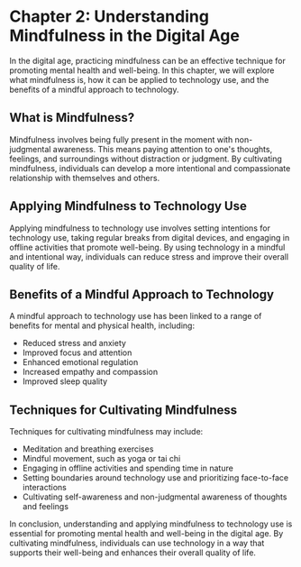 Chapter 2: Understanding Mindfulness in the Digital Age
=======================================================

In the digital age, practicing mindfulness can be an effective technique for promoting mental health and well-being. In this chapter, we will explore what mindfulness is, how it can be applied to technology use, and the benefits of a mindful approach to technology.

What is Mindfulness?
--------------------

Mindfulness involves being fully present in the moment with non-judgmental awareness. This means paying attention to one's thoughts, feelings, and surroundings without distraction or judgment. By cultivating mindfulness, individuals can develop a more intentional and compassionate relationship with themselves and others.

Applying Mindfulness to Technology Use
--------------------------------------

Applying mindfulness to technology use involves setting intentions for technology use, taking regular breaks from digital devices, and engaging in offline activities that promote well-being. By using technology in a mindful and intentional way, individuals can reduce stress and improve their overall quality of life.

Benefits of a Mindful Approach to Technology
--------------------------------------------

A mindful approach to technology use has been linked to a range of benefits for mental and physical health, including:

* Reduced stress and anxiety
* Improved focus and attention
* Enhanced emotional regulation
* Increased empathy and compassion
* Improved sleep quality

Techniques for Cultivating Mindfulness
--------------------------------------

Techniques for cultivating mindfulness may include:

* Meditation and breathing exercises
* Mindful movement, such as yoga or tai chi
* Engaging in offline activities and spending time in nature
* Setting boundaries around technology use and prioritizing face-to-face interactions
* Cultivating self-awareness and non-judgmental awareness of thoughts and feelings

In conclusion, understanding and applying mindfulness to technology use is essential for promoting mental health and well-being in the digital age. By cultivating mindfulness, individuals can use technology in a way that supports their well-being and enhances their overall quality of life.

